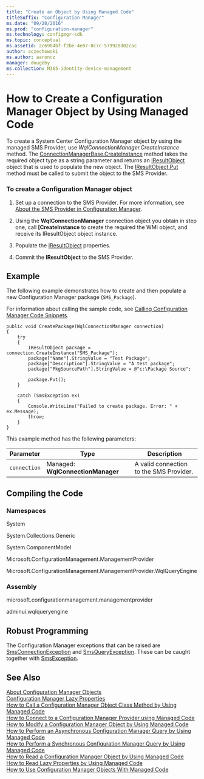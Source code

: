 ```yaml
---
title: "Create an Object by Using Managed Code"
titleSuffix: "Configuration Manager"
ms.date: "09/20/2016"
ms.prod: "configuration-manager"
ms.technology: configmgr-sdk
ms.topic: conceptual
ms.assetid: 2c6984bf-f2be-4e07-8c7c-579928d02cac
author: aczechowski
ms.author: aaroncz
manager: dougeby
ms.collection: M365-identity-device-management
---
```

# How to Create a Configuration Manager Object by Using Managed Code
To create a System Center Configuration Manager object by using the managed SMS Provider, use *WqlConnectionManager.CreateInstance* method. The [ConnectionManagerBase.CreateInstance](https://msdn.microsoft.com/library/cc146180.aspx) method takes the required object type as a string parameter and returns an [IResultObject](https://msdn.microsoft.com/library/microsoft.configurationmanagement.managementprovider.iresultobject.aspx) object that is used to populate the new object. The [IResultObject.Put](https://msdn.microsoft.com/library/microsoft.configurationmanagement.managementprovider.iresultobject.put.aspx) method must be called to submit the object to the SMS Provider.  

### To create a Configuration Manager object  

1.  Set up a connection to the SMS Provider. For more information, see [About the SMS Provider in Configuration Manager](../../../develop/core/understand/about-the-sms-provider-in-configuration-manager.md).  

2.  Using the **WqlConnectionManager** connection object you obtain in step one, call **[CreateInstance** to create the required the WMI object, and receive its IResultObject object instance.  

3.  Populate the [IResultObject](https://msdn.microsoft.com/library/microsoft.configurationmanagement.managementprovider.iresultobject.aspx) properties.  

4.  Commit the **IResultObject** to the SMS Provider.  

## Example  
 The following example demonstrates how to create and then populate a new Configuration Manager package (`SMS_Package`).  

 For information about calling the sample code, see [Calling Configuration Manager Code Snippets](../../../develop/core/understand/calling-code-snippets.md).  

```  
public void CreatePackage(WqlConnectionManager connection)  
{  
    try  
    {  
        IResultObject package = connection.CreateInstance("SMS_Package");  
        package["Name"].StringValue = "Test Package";  
        package["Description"].StringValue = "A test package";  
        package["PkgSourcePath"].StringValue = @"c:\Package Source";  

        package.Put();  
    }  

    catch (SmsException ex)  
    {  
        Console.WriteLine("Failed to create package. Error: " + ex.Message);  
        throw;  
    }  
}  

```  

 This example method has the following parameters:  

|Parameter|Type|Description|  
|---------------|----------|-----------------|  
|`connection`|Managed: **WqlConnectionManager**|A valid connection to the SMS Provider.|  

## Compiling the Code  

### Namespaces  
 System  

 System.Collections.Generic  

 System.ComponentModel  

 Microsoft.ConfigurationManagement.ManagementProvider  

 Microsoft.ConfigurationManagement.ManagementProvider.WqlQueryEngine  

### Assembly  
 microsoft.configurationmanagement.managementprovider  

 adminui.wqlqueryengine  

## Robust Programming  
 The Configuration Manager exceptions that can be raised are [SmsConnectionException](https://msdn.microsoft.com/library/microsoft.configurationmanagement.managementprovider.smsconnectionexception.aspx) and [SmsQueryException](https://msdn.microsoft.com/library/microsoft.configurationmanagement.managementprovider.smsqueryexception.aspx). These can be caught together with [SmsException](https://msdn.microsoft.com/library/microsoft.configurationmanagement.managementprovider.smsexception.aspx).  

## See Also  
 [About Configuration Manager Objects](../../../develop/core/understand/about-configuration-manager-objects.md)   
 [Configuration Manager Lazy Properties](../../../develop/core/understand/configuration-manager-lazy-properties.md)   
 [How to Call a Configuration Manager Object Class Method by Using Managed Code](../../../develop/core/understand/how-to-call-a-configuration-manager-object-class-method-by-using-managed-code.md)   
 [How to Connect to a Configuration Manager Provider using Managed Code](../../../develop/core/understand/how-to-connect-to-an-sms-provider-by-using-managed-code.md)   
 [How to Modify a Configuration Manager Object by Using Managed Code](../../../develop/core/understand/how-to-modify-a-configuration-manager-object-by-using-managed-code.md)   
 [How to Perform an Asynchronous Configuration Manager Query by Using Managed Code](../../../develop/core/understand/how-to-perform-an-asynchronous-query-by-using-managed-code.md)   
 [How to Perform a Synchronous Configuration Manager Query by Using Managed Code](../../../develop/core/understand/how-to-perform-a-synchronous-configuration-manager-query-by-using-managed-code.md)   
 [How to Read a Configuration Manager Object by Using Managed Code](../../../develop/core/understand/how-to-read-a-configuration-manager-object-by-using-managed-code.md)   
 [How to Read Lazy Properties by Using Managed Code](../../../develop/core/understand/how-to-read-lazy-properties-by-using-managed-code.md)   
 [How to Use Configuration Manager Objects With Managed Code](../../../develop/core/understand/how-to-use-configuration-manager-objects-with-managed-code.md)
